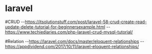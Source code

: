 # laravel

#CRUD
--https://itsolutionstuff.com/post/laravel-58-crud-create-read-update-delete-tutorial-for-beginnersexample.html
--https://www.techiediaries.com/php-laravel-crud-mysql-tutorial/

#Relation
--https://laravel.com/docs/master/eloquent-relationships
--https://appdividend.com/2017/10/11/laravel-eloquent-relationships/
